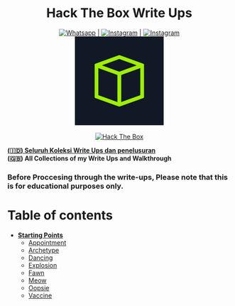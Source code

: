 <h1 align="center"> Hack The Box Write Ups</h1>
<p align="center">
<a href="https://wa.me/6285246827575"><img title="Whatsapp" src="https://img.shields.io/badge/Whatsapp-black.svg?style=for-the-badge&logo=Whatsapp"></a> |
<a href="https://instagram.com/dito.hd"><img title="Instagram" src="https://img.shields.io/badge/Instagram-black.svg?style=for-the-badge&logo=Instagram"></a> |
<a href="https://web.facebook.com/Dito.HD/"><img title="Instagram" src="https://img.shields.io/badge/Facebook-black.svg?style=for-the-badge&logo=Facebook"></a>
<br>
<img src="assets/htb.jpeg" height=200px width=200px>
</p>
<p align="center">
<a href="https://app.hackthebox.com/profile/735191"><img title="Hack The Box" src="https://img.shields.io/badge/Profile-black.svg?style=for-the-badge&logo=hackthebox"></a></p>
<p align="left">
<u><b> (🇮🇩) Seluruh Koleksi Write Ups dan penelusuran </b></u><br><b>(🇬🇧) All Collections of my Write Ups and Walkthrough</b> 
</p>

### Before Proccesing through the write-ups, Please note that this is for educational purposes only.

# Table of contents

- **[Starting Points](./starting%20Point)**
  - [Appointment](./starting%20Point/Appointment)
  - [Archetype](./starting%20Point/Archetype)
  - [Dancing](./starting%20Point/Dancing)
  - [Explosion](./starting%20Point/Explosion)
  - [Fawn](./starting%20Point/Fawn)
  - [Meow](./starting%20Point/Meow)
  - [Oopsie](./starting%20Point/Oopsie)
  - [Vaccine](./starting%20Point/Vaccine)
